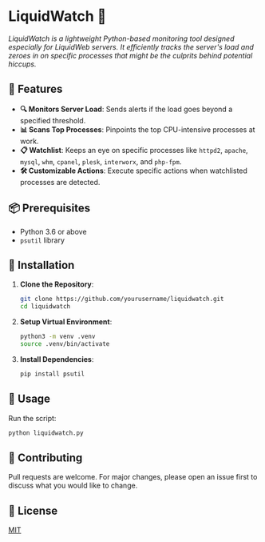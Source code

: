 # LiquidWatch 🚀

_LiquidWatch is a lightweight Python-based monitoring tool designed especially for LiquidWeb servers. It efficiently tracks the server's load and zeroes in on specific processes that might be the culprits behind potential hiccups._

## 🌟 Features

- **🔍 Monitors Server Load**: Sends alerts if the load goes beyond a specified threshold.
- **📊 Scans Top Processes**: Pinpoints the top CPU-intensive processes at work.
- **📋 Watchlist**: Keeps an eye on specific processes like `httpd2`, `apache`, `mysql`, `whm`, `cpanel`, `plesk`, `interworx`, and `php-fpm`.
- **🛠 Customizable Actions**: Execute specific actions when watchlisted processes are detected.

## 📦 Prerequisites

- Python 3.6 or above
- `psutil` library

## 🔧 Installation

1. **Clone the Repository**:
   ```bash
   git clone https://github.com/yourusername/liquidwatch.git
   cd liquidwatch
   ```

2. **Setup Virtual Environment**:
   ```bash
   python3 -m venv .venv
   source .venv/bin/activate
   ```

3. **Install Dependencies**:
   ```bash
   pip install psutil
   ```

## 🚀 Usage

Run the script:
```bash
python liquidwatch.py
```

## 🤝 Contributing

Pull requests are welcome. For major changes, please open an issue first to discuss what you would like to change.

## 📜 License

[MIT](https://choosealicense.com/licenses/mit/)
